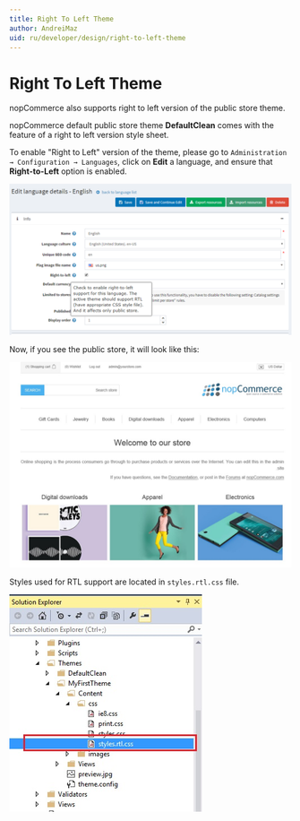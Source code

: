 ```yaml
---
title: Right To Left Theme
author: AndreiMaz
uid: ru/developer/design/right-to-left-theme
---
```

# Right To Left Theme

nopCommerce also supports right to left version of the public store theme.

nopCommerce default public store theme **DefaultClean** comes with the feature of a right to left version style sheet.

To enable "Right to Left" version of the theme, please go to `Administration → Configuration → Languages`, click on **Edit** a language, and ensure that **Right-to-Left** option is enabled.

![rtm-settings](_static/right-to-left-theme/rtm-settings.png)

Now, if you see the public store, it will look like this:

![rtm-public](_static/right-to-left-theme/rtm-public.jpg)

Styles used for RTL support are located in `styles.rtl.css` file.

![rtm-css](_static/right-to-left-theme/rtm-css.jpg)
